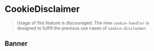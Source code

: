 # CookieDisclaimer

> Usage of this feature is discouraged. The new `cookie-handler` is designed to fulfill the previous use cases of `cookie-disclaimer`.

## Banner
